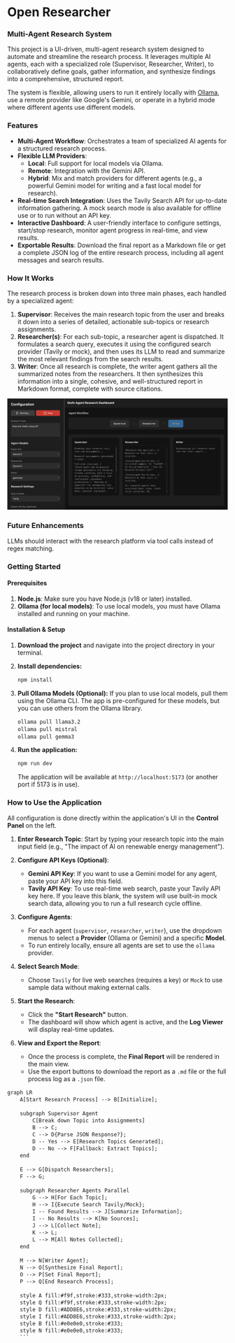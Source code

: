 # Open Researcher

### Multi-Agent Research System

This project is a UI-driven, multi-agent research system designed to automate and streamline the research process. It leverages multiple AI agents, each with a specialized role (Supervisor, Researcher, Writer), to collaboratively define goals, gather information, and synthesize findings into a comprehensive, structured report.

The system is flexible, allowing users to run it entirely locally with [Ollama](https://ollama.com/), use a remote provider like Google's Gemini, or operate in a hybrid mode where different agents use different models.


### Features

*   **Multi-Agent Workflow**: Orchestrates a team of specialized AI agents for a structured research process.
*   **Flexible LLM Providers**:
    *   **Local**: Full support for local models via Ollama.
    *   **Remote**: Integration with the Gemini API.
    *   **Hybrid**: Mix and match providers for different agents (e.g., a powerful Gemini model for writing and a fast local model for research).
*   **Real-time Search Integration**: Uses the Tavily Search API for up-to-date information gathering. A mock search mode is also available for offline use or to run without an API key.
*   **Interactive Dashboard**: A user-friendly interface to configure settings, start/stop research, monitor agent progress in real-time, and view results.
*   **Exportable Results**: Download the final report as a Markdown file or get a complete JSON log of the entire research process, including all agent messages and search results.

### How It Works

The research process is broken down into three main phases, each handled by a specialized agent:

1.  **Supervisor**: Receives the main research topic from the user and breaks it down into a series of detailed, actionable sub-topics or research assignments.
2.  **Researcher(s)**: For each sub-topic, a researcher agent is dispatched. It formulates a search query, executes it using the configured search provider (Tavily or mock), and then uses its LLM to read and summarize the most relevant findings from the search results.
3.  **Writer**: Once all research is complete, the writer agent gathers all the summarized notes from the researchers. It then synthesizes this information into a single, cohesive, and well-structured report in Markdown format, complete with source citations.


![multi-agent-config](./docs/multi-agent-config.png)

### Future Enhancements
LLMs should interact with the research platform via tool calls instead of regex matching.

### Getting Started

#### Prerequisites

1.  **Node.js**: Make sure you have Node.js (v18 or later) installed.
2.  **Ollama (for local models)**: To use local models, you must have Ollama installed and running on your machine.

#### Installation & Setup

1.  **Download the project** and navigate into the project directory in your terminal.

2.  **Install dependencies:**
    ```bash
    npm install
    ```

3.  **Pull Ollama Models (Optional):**
    If you plan to use local models, pull them using the Ollama CLI. The app is pre-configured for these models, but you can use others from the Ollama library.
    ```bash
    ollama pull llama3.2
    ollama pull mistral
    ollama pull gemma3
    ```

4.  **Run the application:**
    ```bash
    npm run dev
    ```
    The application will be available at `http://localhost:5173` (or another port if 5173 is in use).

### How to Use the Application

All configuration is done directly within the application's UI in the **Control Panel** on the left.

1.  **Enter Research Topic**: Start by typing your research topic into the main input field (e.g., "The impact of AI on renewable energy management").

2.  **Configure API Keys (Optional)**:
    *   **Gemini API Key**: If you want to use a Gemini model for any agent, paste your API key into this field.
    *   **Tavily API Key**: To use real-time web search, paste your Tavily API key here. If you leave this blank, the system will use built-in mock search data, allowing you to run a full research cycle offline.

3.  **Configure Agents**:
    *   For each agent (`supervisor`, `researcher`, `writer`), use the dropdown menus to select a **Provider** (Ollama or Gemini) and a specific **Model**.
    *   To run entirely locally, ensure all agents are set to use the `ollama` provider.

4.  **Select Search Mode**:
    *   Choose `Tavily` for live web searches (requires a key) or `Mock` to use sample data without making external calls.

5.  **Start the Research**:
    *   Click the **"Start Research"** button.
    *   The dashboard will show which agent is active, and the **Log Viewer** will display real-time updates.

6.  **View and Export the Report**:
    *   Once the process is complete, the **Final Report** will be rendered in the main view.
    *   Use the export buttons to download the report as a `.md` file or the full process log as a `.json` file.


```mermaid
graph LR
    A[Start Research Process] --> B[Initialize];

    subgraph Supervisor Agent
        C[Break down Topic into Assignments]
        B --> C;
        C --> D{Parse JSON Response?};
        D -- Yes --> E[Research Topics Generated];
        D -- No --> F[Fallback: Extract Topics];
    end

    E --> G[Dispatch Researchers];
    F --> G;

    subgraph Researcher Agents Parallel
        G --> H[For Each Topic];
        H --> I{Execute Search Tavily/Mock};
        I -- Found Results --> J[Summarize Information];
        I -- No Results --> K[No Sources];
        J --> L[Collect Note];
        K --> L;
        L --> M[All Notes Collected];
    end

    M --> N[Writer Agent];
    N --> O[Synthesize Final Report];
    O --> P[Set Final Report];
    P --> Q[End Research Process];

    style A fill:#f9f,stroke:#333,stroke-width:2px;
    style Q fill:#f9f,stroke:#333,stroke-width:2px;
    style D fill:#ADD8E6,stroke:#333,stroke-width:2px;
    style I fill:#ADD8E6,stroke:#333,stroke-width:2px;
    style B fill:#e0e0e0,stroke:#333;
    style N fill:#e0e0e0,stroke:#333;
    ```